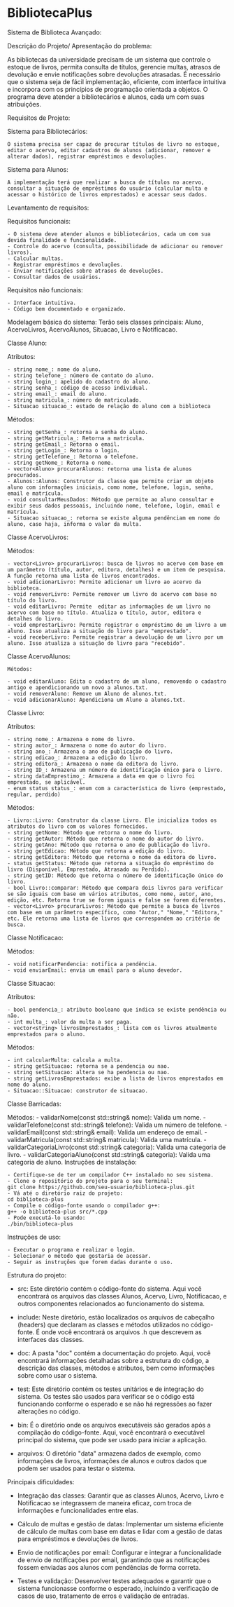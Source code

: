# BibliotecaPlus
Sistema de Biblioteca Avançado: 

Descrição do Projeto/ Apresentação do problema:  

As bibliotecas da universidade precisam de um sistema que controle o estoque de livros, permita consulta de títulos, gerencie multas, atrasos de devolução e envie notificações sobre devoluções atrasadas. É necessário que o sistema seja de fácil implementação, eficiente, com interface intuitiva e incorpora com os princípios de programação orientada a objetos. O programa deve atender a bibliotecários e alunos, cada um com suas atribuições.

Requisitos de Projeto: 

Sistema para Bibliotecários: 

    O sistema precisa ser capaz de procurar títulos de livro no estoque, editar o acervo, editar cadastros de alunos (adicionar, remover e alterar dados), registrar empréstimos e devoluções. 

Sistema para Alunos: 

    A implementação terá que realizar a busca de títulos no acervo, consultar a situação de empréstimos do usuário (calcular multa e acessar o histórico de livros emprestados) e acessar seus dados. 

Levantamento de requisitos: 

Requisitos funcionais: 

    - O sistema deve atender alunos e bibliotecários, cada um com sua devida finalidade e funcionalidade. 
    - Controle do acervo (consulta, possibilidade de adicionar ou remover livros). 
    - Calcular multas. 
    - Registrar empréstimos e devoluções. 
    - Enviar notificações sobre atrasos de devoluções. 
    - Consultar dados de usuários. 

Requisitos não funcionais: 

    - Interface intuitiva. 
    - Código bem documentado e organizado. 

Modelagem básica do sistema: 
    Terão seis classes principais: Aluno, AcervoLivros, AcervoAlunos, Situacao, Livro e Notificacao. 

Classe Aluno: 

Atributos: 

    - string nome_: nome do aluno.
    - string telefone_: número de contato do aluno.
    - string login_: apelido do cadastro do aluno.
    - string senha_: código de acesso individual.
    - string email_: email do aluno. 
    - string matricula_: número de matriculado.
    - Situacao situacao_: estado de relação do aluno com a biblioteca

Métodos:

    - string getSenha_: retorna a senha do aluno.
    - string getMatricula_: Retorna a matricula.
    - string getEmail_: Retorna o email.
    - string getLogin_: Retorna o login.
    - string getTelefone_: Retorna o telefone.
    - string getNome_: Retorna o nome.
    - vector<Aluno> procurarAlunos: retorna uma lista de alunos procurados.
    - Alunos::Alunos: Construtor da classe que permite criar um objeto aluno com informações iniciais, como nome, telefone, login, senha, email e matrícula.
    - void consultarMeusDados: Método que permite ao aluno consultar e exibir seus dados pessoais, incluindo nome, telefone, login, email e matrícula.
    - Situacao situacao_: retorna se existe alguma pendênciam em nome do aluno, caso haja, informa o valor da multa.

Classe AcervoLivros: 

Métodos: 

    - vector<Livro> procurarLivros: busca de livros no acervo com base em um parâmetro (título, autor, editora, detalhes) e um item de pesquisa. A função retorna uma lista de livros encontrados.
    - void adicionarLivro: Permite adicionar um livro ao acervo da biblioteca.
    - void removerLivro: Permite remover um livro do acervo com base no título do livro.
    - void editarLivro: Permite  editar as informações de um livro no acervo com base no título. Atualiza o título, autor, editora e detalhes do livro.
    - void emprestarLivro: Permite registrar o empréstimo de um livro a um aluno. Isso atualiza a situação do livro para "emprestado".
    - void receberLivro: Permite registrar a devolução de um livro por um aluno. Isso atualiza a situação do livro para "recebido".

Classe AcervoAlunos:

    Métodos:

    - void editarAluno: Edita o cadastro de um aluno, removendo o cadastro antigo e apendicionando um novo a alunos.txt.
    - void removerAluno: Remove um Aluno de alunos.txt.
    - void adicionarAluno: Apendiciona um Aluno a alunos.txt.
    
Classe Livro:

Atributos:

    - string nome_: Armazena o nome do livro.
    - string autor_: Armazena o nome do autor do livro.
    - string ano_: Armazena o ano de publicação do livro.
    - string edicao_: Armazena a edição do livro.
    - string editora_: Armazena o nome da editora do livro.
    - string ID_: Armazena um número de identificação único para o livro.
    - string dataEmprestimo_: Armazena a data em que o livro foi emprestado, se aplicável.
    - enum status status_: enum com a característica do livro (emprestado, regular, perdido)

Métodos:

    - Livro::Livro: Construtor da classe Livro. Ele inicializa todos os atributos do livro com os valores fornecidos.
    - string getNome: Método que retorna o nome do livro.
    - string getAutor: Método que retorna o nome do autor do livro.
    - string getAno: Método que retorna o ano de publicação do livro.
    - string getEdicao: Método que retorna a edição do livro.
    - string getEditora: Método que retorna o nome da editora do livro.
    - status getStatus: Método que retorna a situação do empréstimo do livro (Disponível, Emprestado, Atrasado ou Perdido).
    - string getID: Método que retorna o número de identificação único do livro. 
    - bool Livro::comparar: Método que compara dois livros para verificar se são iguais com base em vários atributos, como nome, autor, ano, edição, etc. Retorna true se forem iguais e false se forem diferentes.
    - vector<Livro> procurarLivros: Método que permite a busca de livros com base em um parâmetro específico, como "Autor," "Nome," "Editora," etc. Ele retorna uma lista de livros que correspondem ao critério de busca.

Classe Notificacao:

Métodos:

    - void notificarPendencia: notifica a pendência.
    - void enviarEmail: envia um email para o aluno devedor.

Classe Situacao:

Atributos:

    - bool pendencia_: atributo booleano que indica se existe pendência ou não.
    - int multa_: valor da multa a ser paga.
    - vector<string> livrosEmprestados_: lista com os livros atualmente emprestados para o aluno.

Métodos:

    - int calcularMulta: calcula a multa.
    - string getSituacao: retorna se a pendencia ou nao.
    - string setSituacao: altera se ha pendencia ou nao.
    - string getLivrosEmprestados: exibe a lista de livros emprestados em nome do aluno.
    - Situacao::Situacao: construtor de situacao.

Classe Barricadas:

Métodos:
    - validarNome(const std::string& nome): Valida um nome.
    - validarTelefone(const std::string& telefone): Valida um número de telefone.
    - validarEmail(const std::string& email): Valida um endereço de email.
    - validarMatricula(const std::string& matricula): Valida uma matrícula.
    - validarCategoriaLivro(const std::string& categoria): Valida uma categoria de livro.
    - validarCategoriaAluno(const std::string& categoria): Valida uma categoria de aluno.
Instruções de instalação:

    - Certifique-se de ter um compilador C++ instalado no seu sistema. 
    - Clone o repositório do projeto para o seu terminal:
    git clone https://github.com/seu-usuario/biblioteca-plus.git
    - Vá até o diretório raiz do projeto:
    cd biblioteca-plus
    - Compile o código-fonte usando o compilador g++:
    g++ -o biblioteca-plus src/*.cpp
    - Pode executá-lo usando:
    ./bin/biblioteca-plus

Instruções de uso:

    - Executar o programa e realizar o login.
    - Selecionar o método que gostaria de acessar.
    - Seguir as instruções que forem dadas durante o uso.

Estrutura do projeto:
- src: Este diretório contém o código-fonte do sistema. Aqui você encontrará os arquivos das classes Alunos, Acervo, Livro, Notificacao, e outros componentes relacionados ao funcionamento do sistema.

- include: Neste diretório, estão localizados os arquivos de cabeçalho (headers) que declaram as classes e métodos utilizados no código-fonte. É onde você encontrará os arquivos .h que descrevem as interfaces das classes.

- doc: A pasta "doc" contém a documentação do projeto. Aqui, você encontrará informações detalhadas sobre a estrutura do código, a descrição das classes, métodos e atributos, bem como informações sobre como usar o sistema.

- test: Este diretório contém os testes unitários e de integração do sistema. Os testes são usados para verificar se o código está funcionando conforme o esperado e se não há regressões ao fazer alterações no código.

- bin: É o diretório onde os arquivos executáveis são gerados após a compilação do código-fonte. Aqui, você encontrará o executável principal do sistema, que pode ser usado para iniciar a aplicação.

- arquivos: O diretório "data" armazena dados de exemplo, como informações de livros, informações de alunos e outros dados que podem ser usados para testar o sistema.

Principais dificuldades:
- Integração das classes: Garantir que as classes Alunos, Acervo, Livro e Notificacao se integrassem de maneira eficaz, com troca de informações e funcionalidades entre elas.

- Cálculo de multas e gestão de datas: Implementar um sistema eficiente de cálculo de multas com base em datas e lidar com a gestão de datas para empréstimos e devoluções de livros.

- Envio de notificações por email: Configurar e integrar a funcionalidade de envio de notificações por email, garantindo que as notificações fossem enviadas aos alunos com pendências de forma correta.

- Testes e validação: Desenvolver testes adequados e garantir que o sistema funcionasse conforme o esperado, incluindo a verificação de casos de uso, tratamento de erros e validação de entradas.